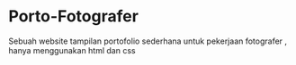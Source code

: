 # Porto-Fotografer
Sebuah website tampilan portofolio sederhana untuk pekerjaan fotografer , hanya menggunakan html dan css
